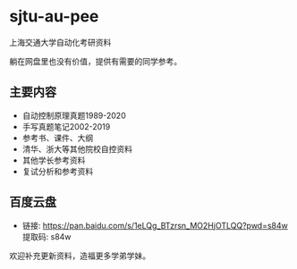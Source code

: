 # sjtu-au-pee
上海交通大学自动化考研资料

躺在网盘里也没有价值，提供有需要的同学参考。

## 主要内容
- 自动控制原理真题1989-2020
- 手写真题笔记2002-2019
- 参考书、课件、大纲
- 清华、浙大等其他院校自控资料
- 其他学长参考资料
- 复试分析和参考资料

## 百度云盘
- 链接: https://pan.baidu.com/s/1eLQg_BTzrsn_MO2HjOTLQQ?pwd=s84w 提取码: s84w

欢迎补充更新资料，造福更多学弟学妹。
